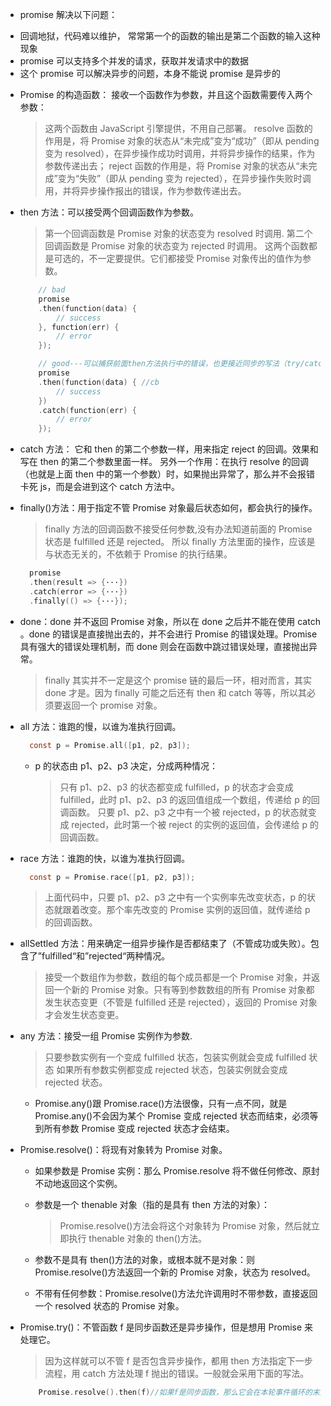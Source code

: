 - promise 解决以下问题：

* 回调地狱，代码难以维护， 常常第一个的函数的输出是第二个函数的输入这种现象
* promise 可以支持多个并发的请求，获取并发请求中的数据
* 这个 promise 可以解决异步的问题，本身不能说 promise 是异步的

- Promise 的构造函数：
  接收一个函数作为参数，并且这个函数需要传入两个参数：

  > 这两个函数由 JavaScript 引擎提供，不用自己部署。
  > resolve 函数的作用是，将 Promise 对象的状态从“未完成”变为“成功”（即从 pending 变为 resolved），在异步操作成功时调用，并将异步操作的结果，作为参数传递出去；
  > reject 函数的作用是，将 Promise 对象的状态从“未完成”变为“失败”（即从 pending 变为 rejected），在异步操作失败时调用，并将异步操作报出的错误，作为参数传递出去。

- then 方法：可以接受两个回调函数作为参数。

  > 第一个回调函数是 Promise 对象的状态变为 resolved 时调用.
  > 第二个回调函数是 Promise 对象的状态变为 rejected 时调用。
  > 这两个函数都是可选的，不一定要提供。它们都接受 Promise 对象传出的值作为参数。

  ```c
      // bad
      promise
      .then(function(data) {
          // success
      }, function(err) {
          // error
      });

      // good---可以捕获前面then方法执行中的错误，也更接近同步的写法（try/catch）
      promise
      .then(function(data) { //cb
          // success
      })
      .catch(function(err) {
          // error
      });
  ```

- catch 方法：
  它和 then 的第二个参数一样，用来指定 reject 的回调。效果和写在 then 的第二个参数里面一样。
  另外一个作用：在执行 resolve 的回调（也就是上面 then 中的第一个参数）时，如果抛出异常了，那么并不会报错卡死 js，而是会进到这个 catch 方法中。

- finally()方法：用于指定不管 Promise 对象最后状态如何，都会执行的操作。

  > finally 方法的回调函数不接受任何参数,没有办法知道前面的 Promise 状态是 fulfilled 还是 rejected。
  > 所以 finally 方法里面的操作，应该是与状态无关的，不依赖于 Promise 的执行结果。
  ```c
    promise
    .then(result => {···})
    .catch(error => {···})
    .finally(() => {···});
  ```

- done：done 并不返回 Promise 对象，所以在 done 之后并不能在使用 catch 。done 的错误是直接抛出去的，并不会进行 Promise 的错误处理。Promise 具有强大的错误处理机制，而 done 则会在函数中跳过错误处理，直接抛出异常。

  > finally 其实并不一定是这个 promise 链的最后一环，相对而言，其实 done 才是。因为 finally 可能之后还有 then 和 catch 等等，所以其必须要返回一个 promise 对象。

- all 方法：谁跑的慢，以谁为准执行回调。

  ```c
    const p = Promise.all([p1, p2, p3]);
  ```

  - p 的状态由 p1、p2、p3 决定，分成两种情况：
    > 只有 p1、p2、p3 的状态都变成 fulfilled，p 的状态才会变成 fulfilled，此时 p1、p2、p3 的返回值组成一个数组，传递给 p 的回调函数。
    > 只要 p1、p2、p3 之中有一个被 rejected，p 的状态就变成 rejected，此时第一个被 reject 的实例的返回值，会传递给 p 的回调函数。

- race 方法：谁跑的快，以谁为准执行回调。

  ```c
    const p = Promise.race([p1, p2, p3]);
  ```

  > 上面代码中，只要 p1、p2、p3 之中有一个实例率先改变状态，p 的状态就跟着改变。那个率先改变的 Promise 实例的返回值，就传递给 p 的回调函数。

- allSettled 方法：用来确定一组异步操作是否都结束了（不管成功或失败）。包含了”fulfilled“和”rejected“两种情况。

  > 接受一个数组作为参数，数组的每个成员都是一个 Promise 对象，并返回一个新的 Promise 对象。只有等到参数数组的所有 Promise 对象都发生状态变更（不管是 fulfilled 还是 rejected），返回的 Promise 对象才会发生状态变更。

- any 方法：接受一组 Promise 实例作为参数.

  > 只要参数实例有一个变成 fulfilled 状态，包装实例就会变成 fulfilled 状态
  > 如果所有参数实例都变成 rejected 状态，包装实例就会变成 rejected 状态。

  - Promise.any()跟 Promise.race()方法很像，只有一点不同，就是 Promise.any()不会因为某个 Promise 变成 rejected 状态而结束，必须等到所有参数 Promise 变成 rejected 状态才会结束。

- Promise.resolve()：将现有对象转为 Promise 对象。

  - 如果参数是 Promise 实例：那么 Promise.resolve 将不做任何修改、原封不动地返回这个实例。

  - 参数是一个 thenable 对象（指的是具有 then 方法的对象）：

    > Promise.resolve()方法会将这个对象转为 Promise 对象，然后就立即执行 thenable 对象的 then()方法。

  - 参数不是具有 then()方法的对象，或根本就不是对象：则 Promise.resolve()方法返回一个新的 Promise 对象，状态为 resolved。

  - 不带有任何参数：Promise.resolve()方法允许调用时不带参数，直接返回一个 resolved 状态的 Promise 对象。

- Promise.try()：不管函数 f 是同步函数还是异步操作，但是想用 Promise 来处理它。
  > 因为这样就可以不管 f 是否包含异步操作，都用 then 方法指定下一步流程，用 catch 方法处理 f 抛出的错误。一般就会采用下面的写法。
  ```c
      Promise.resolve().then(f)//如果f是同步函数，那么它会在本轮事件循环的末尾执行。
  ```
